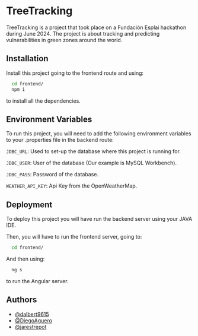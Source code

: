 # TreeTracking

TreeTracking is a project that took place on a Fundación Esplai hackathon during June 2024. The project is about tracking and predicting vulnerabilities in green zones around the world.

## Installation

Install this project going to the frontend route and using:
```bash
  cd frontend/
  npm i
```
to install all the dependencies.

## Environment Variables

To run this project, you will need to add the following environment variables to your .properties file in the backend route:

`JDBC_URL`: Used to set-up the database where this project is running for.

`JDBC_USER`: User of the database (Our example is MySQL Workbench).

`JDBC_PASS`: Password of the database.

`WEATHER_API_KEY`: Api Key from the OpenWeatherMap.

## Deployment

To deploy this project you will have run the backend server using your JAVA IDE.

Then, you will have to run the frontend server, going to:

```bash
  cd frontend/
```

And then using:

```bash
  ng s
```
to run the Angular server.

## Authors

- [@dalbert9615](https://github.com/dalbert9615)
- [@DiegoAguero](https://github.com/DiegoAguero)
- [@jarestrepot](https://github.com/jarestrepot)
